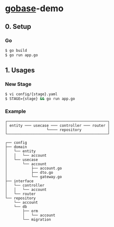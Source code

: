# [gobase](https://github.com/cancue/gobase)-demo

## 0. Setup

### Go
```bash
$ go build
$ go run app.go
```

## 1. Usages
### New Stage
```bash
$ vi config/{stage}.yaml
$ STAGE={stage} && go run app.go
```

### Example
```
┌──────────────────────────────────────────────┐
│ entity ─── usecase ─── controller ─── router │
│                  └──── repository            │
└──────────────────────────────────────────────┘

┌── config
├── domain
│   └── entity
│   │   └── account
│   └── usecase
│       └── account
│           ├── account.go
│           ├── dto.go
│           └── gateway.go
├── interface
│   └── controller
│   │   └── account
│   └── router
└── repository
    └── account
    └── db
        ├── orm
        │   └── account
        └── migration
```